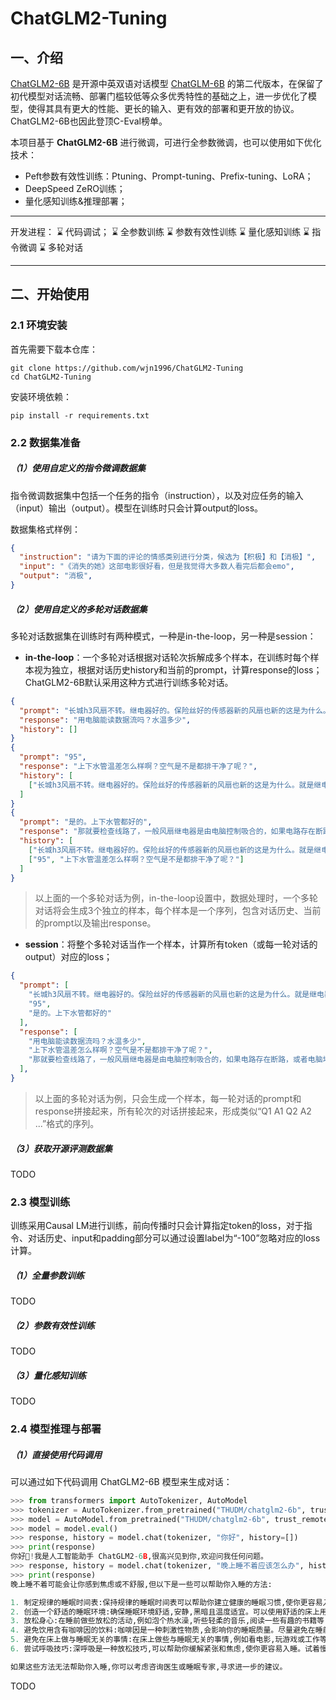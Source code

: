 # ChatGLM2-Tuning


## 一、介绍

[ChatGLM2-6B](https://github.com/THUDM/ChatGLM2-6B) 是开源中英双语对话模型 [ChatGLM-6B](https://github.com/THUDM/ChatGLM-6B) 的第二代版本，在保留了初代模型对话流畅、部署门槛较低等众多优秀特性的基础之上，进一步优化了模型，使得其具有更大的性能、更长的输入、更有效的部署和更开放的协议。ChatGLM2-6B也因此登顶C-Eval榜单。

本项目基于 **ChatGLM2-6B** 进行微调，可进行全参数微调，也可以使用如下优化技术：
- Peft参数有效性训练：Ptuning、Prompt-tuning、Prefix-tuning、LoRA；
- DeepSpeed ZeRO训练；
- 量化感知训练&推理部署；

---

开发进程：
⌛️ 代码调试；
⌛️ 全参数训练
⌛️ 参数有效性训练
⌛️ 量化感知训练
⌛️ 指令微调
⌛️ 多轮对话

---

## 二、开始使用
### 2.1 环境安装
首先需要下载本仓库：
```shell
git clone https://github.com/wjn1996/ChatGLM2-Tuning
cd ChatGLM2-Tuning
```

安装环境依赖：
```
pip install -r requirements.txt
```

### 2.2 数据集准备

##### （1）使用自定义的指令微调数据集

指令微调数据集中包括一个任务的指令（instruction），以及对应任务的输入（input）输出（output）。模型在训练时只会计算output的loss。

数据集格式样例：
```json
{
  "instruction": "请为下面的评论的情感类别进行分类，候选为【积极】和【消极】",
  "input": "《消失的她》这部电影很好看，但是我觉得大多数人看完后都会emo",
  "output": "消极",
}
```



##### （2）使用自定义的多轮对话数据集

多轮对话数据集在训练时有两种模式，一种是in-the-loop，另一种是session：
- **in-the-loop**：一个多轮对话根据对话轮次拆解成多个样本，在训练时每个样本视为独立，根据对话历史history和当前的prompt，计算response的loss；ChatGLM2-6B默认采用这种方式进行训练多轮对话。

```json
{
  "prompt": "长城h3风扇不转。继电器好的。保险丝好的传感器新的风扇也新的这是为什么。就是继电器缺一个信号线", 
  "response": "用电脑能读数据流吗？水温多少", 
  "history": []
}
{
  "prompt": "95", 
  "response": "上下水管温差怎么样啊？空气是不是都排干净了呢？", 
  "history": [
    ["长城h3风扇不转。继电器好的。保险丝好的传感器新的风扇也新的这是为什么。就是继电器缺一个信号线", "用电脑能读数据流吗？水温多少"]
  ]
}
{
  "prompt": "是的。上下水管都好的", 
  "response": "那就要检查线路了，一般风扇继电器是由电脑控制吸合的，如果电路存在断路，或者电脑坏了的话会出现继电器不吸合的情况！", 
  "history": [
    ["长城h3风扇不转。继电器好的。保险丝好的传感器新的风扇也新的这是为什么。就是继电器缺一个信号线", "用电脑能读数据流吗？水温多少"], 
    ["95", "上下水管温差怎么样啊？空气是不是都排干净了呢？"]
  ]
}
```
> 以上面的一个多轮对话为例，in-the-loop设置中，数据处理时，一个多轮对话将会生成3个独立的样本，每个样本是一个序列，包含对话历史、当前的prompt以及输出response。
- **session**：将整个多轮对话当作一个样本，计算所有token（或每一轮对话的output）对应的loss；

```json
{
  "prompt": [
    "长城h3风扇不转。继电器好的。保险丝好的传感器新的风扇也新的这是为什么。就是继电器缺一个信号线",
    "95",
    "是的。上下水管都好的"
  ],
  "response": [
    "用电脑能读数据流吗？水温多少",
    "上下水管温差怎么样啊？空气是不是都排干净了呢？",
    "那就要检查线路了，一般风扇继电器是由电脑控制吸合的，如果电路存在断路，或者电脑坏了的话会出现继电器不吸合的情况！"
  ],
}
```
> 以上面的多轮对话为例，只会生成一个样本，每一轮对话的prompt和response拼接起来，所有轮次的对话拼接起来，形成类似“Q1 A1 Q2 A2 ...”格式的序列。


##### （3）获取开源评测数据集

TODO


### 2.3 模型训练

训练采用Causal LM进行训练，前向传播时只会计算指定token的loss，对于指令、对话历史、input和padding部分可以通过设置label为“-100”忽略对应的loss计算。

##### （1）全量参数训练
TODO

##### （2）参数有效性训练
TODO


##### （3）量化感知训练
TODO

### 2.4 模型推理与部署

##### （1）直接使用代码调用

可以通过如下代码调用 ChatGLM2-6B 模型来生成对话：

```python
>>> from transformers import AutoTokenizer, AutoModel
>>> tokenizer = AutoTokenizer.from_pretrained("THUDM/chatglm2-6b", trust_remote_code=True)
>>> model = AutoModel.from_pretrained("THUDM/chatglm2-6b", trust_remote_code=True, device='cuda')
>>> model = model.eval()
>>> response, history = model.chat(tokenizer, "你好", history=[])
>>> print(response)
你好👋!我是人工智能助手 ChatGLM2-6B,很高兴见到你,欢迎问我任何问题。
>>> response, history = model.chat(tokenizer, "晚上睡不着应该怎么办", history=history)
>>> print(response)
晚上睡不着可能会让你感到焦虑或不舒服,但以下是一些可以帮助你入睡的方法:

1. 制定规律的睡眠时间表:保持规律的睡眠时间表可以帮助你建立健康的睡眠习惯,使你更容易入睡。尽量在每天的相同时间上床,并在同一时间起床。
2. 创造一个舒适的睡眠环境:确保睡眠环境舒适,安静,黑暗且温度适宜。可以使用舒适的床上用品,并保持房间通风。
3. 放松身心:在睡前做些放松的活动,例如泡个热水澡,听些轻柔的音乐,阅读一些有趣的书籍等,有助于缓解紧张和焦虑,使你更容易入睡。
4. 避免饮用含有咖啡因的饮料:咖啡因是一种刺激性物质,会影响你的睡眠质量。尽量避免在睡前饮用含有咖啡因的饮料,例如咖啡,茶和可乐。
5. 避免在床上做与睡眠无关的事情:在床上做些与睡眠无关的事情,例如看电影,玩游戏或工作等,可能会干扰你的睡眠。
6. 尝试呼吸技巧:深呼吸是一种放松技巧,可以帮助你缓解紧张和焦虑,使你更容易入睡。试着慢慢吸气,保持几秒钟,然后缓慢呼气。

如果这些方法无法帮助你入睡,你可以考虑咨询医生或睡眠专家,寻求进一步的建议。
```

TODO